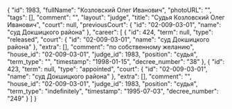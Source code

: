 {
    "id": 1983,
    "fullName": "Козловский Олег Иванович",
    "photoURL": "",
    "tags": [],
    "comment": "",
    "layout": "judge",
    "title": "Судья Козловский Олег Иванович",
    "court": null,
    "previousCourt": {
        "id": "02-009-03-01",
        "name": "суд Докшицкого района"
    },
    "career": [
        {
            "id": 424,
            "term": null,
            "type": "released",
            "court": {
                "id": "02-009-03-01",
                "name": "суд Докшицкого района"
            },
            "extra": [],
            "comment": "по собственному желанию",
            "house_id": "02-009-03-01",
            "judge_id": 1983,
            "position": "судья",
            "term_type": "",
            "timestamp": "1998-01-15",
            "decree_number": "38"
        },
        {
            "id": 423,
            "term": null,
            "type": "appointed",
            "court": {
                "id": "02-009-03-01",
                "name": "суд Докшицкого района"
            },
            "extra": [],
            "comment": "",
            "house_id": "02-009-03-01",
            "judge_id": 1983,
            "position": "судья",
            "term_type": "indefinitely",
            "timestamp": "1995-07-03",
            "decree_number": "249"
        }
    ]
}